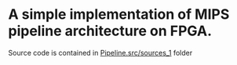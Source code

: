 # A simple implementation of MIPS pipeline architecture on FPGA.
Source code is contained in [Pipeline.src/sources_1](https://github.com/phamvannhatvu/mips-pipeline/tree/main/Pipeline.srcs/sources_1) folder
